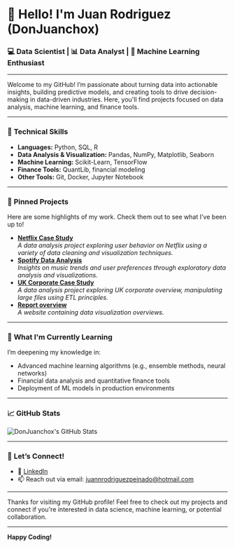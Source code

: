 # 👋 Hello! I'm Juan Rodriguez (DonJuanchox)

### 💻 Data Scientist | 📊 Data Analyst | 🤖 Machine Learning Enthusiast

---

Welcome to my GitHub! I’m passionate about turning data into actionable insights, building predictive models, and creating tools to drive decision-making in data-driven industries. Here, you'll find projects focused on data analysis, machine learning, and finance tools.

---

### 🔧 **Technical Skills**
- **Languages:** Python, SQL, R
- **Data Analysis & Visualization:** Pandas, NumPy, Matplotlib, Seaborn
- **Machine Learning:** Scikit-Learn, TensorFlow
- **Finance Tools:** QuantLib, financial modeling
- **Other Tools:** Git, Docker, Jupyter Notebook

---

### 📌 **Pinned Projects**
Here are some highlights of my work. Check them out to see what I've been up to!

- [**Netflix Case Study**](https://github.com/DonJuanchox/Data-analysis/tree/main/Netflix%20case%20-%20study%20case)  
  _A data analysis project exploring user behavior on Netflix using a variety of data cleaning and visualization techniques._
- [**Spotify Data Analysis**](https://github.com/DonJuanchox/Data-analysis/tree/main/Spotify%20-%20study%20case)  
  _Insights on music trends and user preferences through exploratory data analysis and visualizations._
- [**UK Corporate Case Study**](https://github.com/DonJuanchox/Data-analysis/tree/main/UK%20corporate%20-%20study%20case)  
  _A data analysis project exploring UK corporate overview, manipulating large files using ETL principles._
- [**Report overview**](https://donjuanchox.github.io/Data-analysis/)  
  _A website containing data visualization overviews._
---

### 🌱 **What I'm Currently Learning**
I’m deepening my knowledge in:
- Advanced machine learning algorithms (e.g., ensemble methods, neural networks)
- Financial data analysis and quantitative finance tools
- Deployment of ML models in production environments

---

### 📈 **GitHub Stats**
![DonJuanchox's GitHub Stats](https://github-readme-stats.vercel.app/api?username=DonJuanchox&show_icons=true&theme=default)

---

### 🤝 **Let’s Connect!**
- 💼 [LinkedIn](https://www.linkedin.com/in/juan-rodriguez-peinado-0418b619b/)  
- 📫 Reach out via email: juannrodriguezpeinado@hotmail.com  

---

Thanks for visiting my GitHub profile! Feel free to check out my projects and connect if you're interested in data science, machine learning, or potential collaboration.

---

**Happy Coding!**

